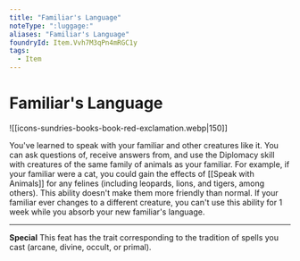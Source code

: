 ```yaml
---
title: "Familiar's Language"
noteType: ":luggage:"
aliases: "Familiar's Language"
foundryId: Item.Vvh7M3qPn4mRGC1y
tags:
  - Item
---
```


# Familiar's Language
![[icons-sundries-books-book-red-exclamation.webp|150]]

You've learned to speak with your familiar and other creatures like it. You can ask questions of, receive answers from, and use the Diplomacy skill with creatures of the same family of animals as your familiar. For example, if your familiar were a cat, you could gain the effects of [[Speak with Animals]] for any felines (including leopards, lions, and tigers, among others). This ability doesn't make them more friendly than normal. If your familiar ever changes to a different creature, you can't use this ability for 1 week while you absorb your new familiar's language.

* * *

**Special** This feat has the trait corresponding to the tradition of spells you cast (arcane, divine, occult, or primal).
